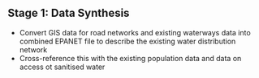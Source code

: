 ## Stage 1: Data Synthesis

- Convert GIS data for road networks and existing waterways data into combined EPANET file to describe the existing water distribution network
- Cross-reference this with the existing population data and data on access ot sanitised water